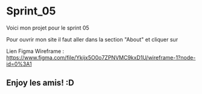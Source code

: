 # Sprint_05

Voici mon projet pour le sprint 05 

Pour ouvrir mon site il faut aller dans la section "About" et cliquer sur 

Lien Figma Wireframe : https://www.figma.com/file/Ykijx5O0o7ZPNVMC9kxD1U/wireframe-1?node-id=0%3A1


## Enjoy les amis! :D
